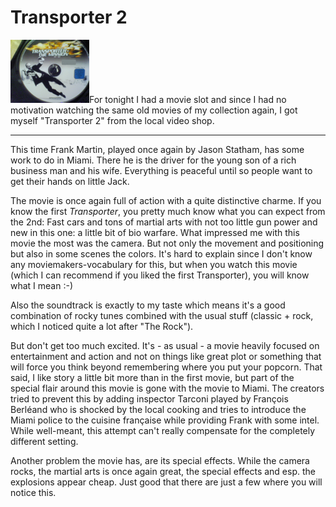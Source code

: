 # Transporter 2

<img src="transporter2.png" alt="" class="left" />For tonight I had a movie slot and since I had no motivation watching the same old movies of my collection again, I got myself "Transporter 2" from the local video shop.

-------------------------------

This time Frank Martin, played once again by Jason Statham, has some work to do in Miami. There he is the driver for the young son of a rich business man and his wife. Everything is peaceful until so people want to get their hands on little Jack.

The movie is once again full of action with a quite distinctive charme. If you know the first *Transporter*, you pretty much know what you can expect from the 2nd: Fast cars and tons of martial arts with not too little gun power and new in this one: a little bit of bio warfare. What impressed me with this movie the most was the camera. But not only the movement and positioning but also in some scenes the colors. It's hard to explain since I don't know any moviemakers-vocabulary for this, but when you watch this movie (which I can recommend if you liked the first Transporter), you will know what I mean :-)

Also the soundtrack is exactly to my taste which means it's a good combination of rocky tunes combined with the usual stuff (classic + rock, which I noticed quite a lot after "The Rock"). 

But don't get too much excited. It's - as usual - a movie heavily focused on entertainment and action and not on things like great plot or something that will force you think beyond remembering where you put your popcorn. That said, I like story a little bit more than in the first movie, but part of the special flair around this movie is gone with the movie to Miami. The creators tried to prevent this by adding inspector Tarconi played by François Berléand who is shocked by the local cooking and tries to introduce the Miami police to the cuisine française while providing Frank with some intel. While well-meant, this attempt can't really compensate for the completely different setting. 

Another problem the movie has, are its special effects. While the camera rocks, the martial arts is once again great, the special effects and esp. the explosions appear cheap. Just good that there are just a few where you will notice this. 
